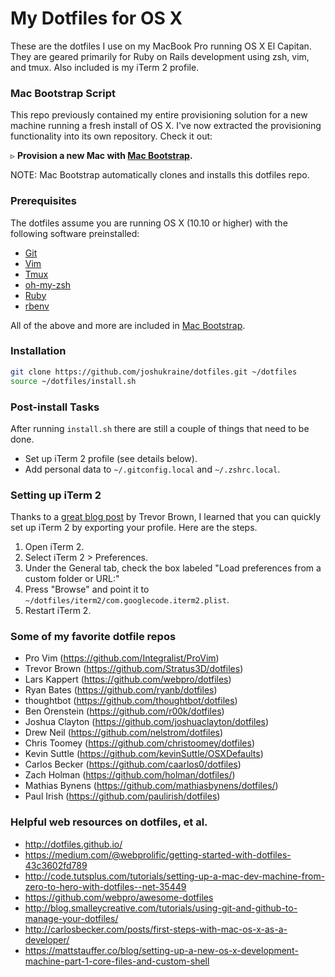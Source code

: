 # My Dotfiles for OS X

These are the dotfiles I use on my MacBook Pro running OS X El Capitan. They are geared primarily for Ruby on Rails development using zsh, vim, and tmux. Also included is my iTerm 2 profile.


### Mac Bootstrap Script

This repo previously contained my entire provisioning solution for a new machine running a fresh install of OS X. I've now extracted the provisioning functionality into its own repository. Check it out:

&#9657; **Provision a new Mac with [Mac Bootstrap](https://github.com/joshukraine/mac-bootstrap).**

NOTE: Mac Bootstrap automatically clones and installs this dotfiles repo.


### Prerequisites

The dotfiles assume you are running OS X (10.10 or higher) with the following software preinstalled:

* [Git](https://git-scm.com/)
* [Vim](http://www.vim.org/)
* [Tmux](http://tmux.github.io/)
* [oh-my-zsh](https://github.com/robbyrussell/oh-my-zsh)
* [Ruby](https://www.ruby-lang.org/en/)
* [rbenv](https://github.com/sstephenson/rbenv)

All of the above and more are included in [Mac Bootstrap](https://github.com/joshukraine/mac-bootstrap).

### Installation

```sh
git clone https://github.com/joshukraine/dotfiles.git ~/dotfiles
source ~/dotfiles/install.sh
```


### Post-install Tasks

After running `install.sh` there are still a couple of things that need to be done.

* Set up iTerm 2 profile (see details below).
* Add personal data to `~/.gitconfig.local` and `~/.zshrc.local`.


### Setting up iTerm 2

Thanks to a [great blog post](http://stratus3d.com/blog/2015/02/28/sync-iterm2-profile-with-dotfiles-repository/) by Trevor Brown, I learned that you can quickly set up iTerm 2 by exporting your profile. Here are the steps.

1. Open iTerm 2.
2. Select iTerm 2 > Preferences.
3. Under the General tab, check the box labeled "Load preferences from a custom folder or URL:"
4. Press "Browse" and point it to `~/dotfiles/iterm2/com.googlecode.iterm2.plist`.
5. Restart iTerm 2.


### Some of my favorite dotfile repos

* Pro Vim (https://github.com/Integralist/ProVim)
* Trevor Brown (https://github.com/Stratus3D/dotfiles)
* Lars Kappert (https://github.com/webpro/dotfiles)
* Ryan Bates (https://github.com/ryanb/dotfiles)
* thoughtbot (https://github.com/thoughtbot/dotfiles)
* Ben Orenstein (https://github.com/r00k/dotfiles)
* Joshua Clayton (https://github.com/joshuaclayton/dotfiles)
* Drew Neil (https://github.com/nelstrom/dotfiles)
* Chris Toomey (https://github.com/christoomey/dotfiles)
* Kevin Suttle (https://github.com/kevinSuttle/OSXDefaults)
* Carlos Becker (https://github.com/caarlos0/dotfiles)
* Zach Holman (https://github.com/holman/dotfiles/)
* Mathias Bynens (https://github.com/mathiasbynens/dotfiles/)
* Paul Irish (https://github.com/paulirish/dotfiles)


### Helpful web resources on dotfiles, et al.

* http://dotfiles.github.io/
* https://medium.com/@webprolific/getting-started-with-dotfiles-43c3602fd789
* http://code.tutsplus.com/tutorials/setting-up-a-mac-dev-machine-from-zero-to-hero-with-dotfiles--net-35449
* https://github.com/webpro/awesome-dotfiles
* http://blog.smalleycreative.com/tutorials/using-git-and-github-to-manage-your-dotfiles/
* http://carlosbecker.com/posts/first-steps-with-mac-os-x-as-a-developer/
* https://mattstauffer.co/blog/setting-up-a-new-os-x-development-machine-part-1-core-files-and-custom-shell
